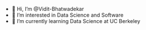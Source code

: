 - 👋 Hi, I’m @Vidit-Bhatwadekar
- 👀 I’m interested in Data Science and Software
- 🌱 I’m currently learning Data Science at UC Berkeley


<!---
Vidit-Bhatwadekar/Vidit-Bhatwadekar is a ✨ special ✨ repository because its `README.md` (this file) appears on your GitHub profile.
You can click the Preview link to take a look at your changes.
--->
